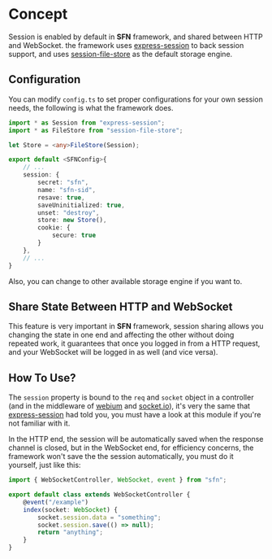 <!-- title: Session; order: 8 -->
# Concept

Session is enabled by default in **SFN** framework, and shared between HTTP 
and WebSocket. the framework uses 
[express-session](https://www.npmjs.com/package/express-session) to back 
session support, and uses 
[session-file-store](https://www.npmjs.com/package/session-file-store) as the 
default storage engine.

## Configuration

You can modify `config.ts` to set proper configurations for your own session
needs, the following is what the framework does.

```typescript
import * as Session from "express-session";
import * as FileStore from "session-file-store";

let Store = <any>FileStore(Session);

export default <SFNConfig>{
    // ... 
    session: {
        secret: "sfn",
        name: "sfn-sid",
        resave: true,
        saveUninitialized: true,
        unset: "destroy",
        store: new Store(),
        cookie: {
            secure: true
        }
    },
    // ...
}
```

Also, you can change to other available storage engine if you want to.

## Share State Between HTTP and WebSocket

This feature is very important in **SFN** framework, session sharing allows 
you changing the state in one end and affecting the other without doing 
repeated work, it guarantees that once you logged in from a HTTP request, 
and your WebSocket will be logged in as well (and vice versa).

## How To Use?

The `session` property is bound to the `req` and `socket` object in a 
controller (and in the middleware of [webium](https://github.com/hyurl/webium) 
and [socket.io](https://socket.io)), it's very the same that 
[express-session](https://www.npmjs.com/package/express-session) had told you, 
you must have a look at this module if you're not familiar with it.

In the HTTP end, the session will be automatically saved when the response 
channel is closed, but in the WebSocket end, for efficiency concerns, the 
framework won't save the the session automatically, you must do it yourself, 
just like this:

```typescript
import { WebSocketController, WebSocket, event } from "sfn";

export default class extends WebSocketController {
    @event("/example")
    index(socket: WebSocket) {
        socket.session.data = "something";
        socket.session.save(() => null);
        return "anything";
    }
}
```